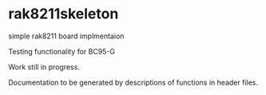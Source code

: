 # rak8211skeleton
simple rak8211 board implmentaion

Testing functionality for BC95-G

Work still in progress.

Documentation to be generated by descriptions of functions in header files.

